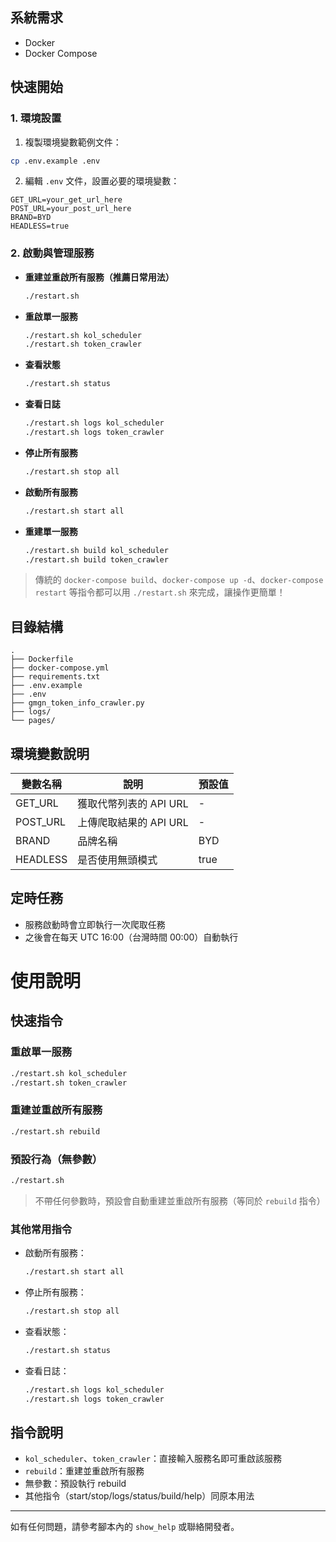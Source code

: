 ## 系統需求

- Docker
- Docker Compose

## 快速開始

### 1. 環境設置

1. 複製環境變數範例文件：
```bash
cp .env.example .env
```

2. 編輯 `.env` 文件，設置必要的環境變數：
```env
GET_URL=your_get_url_here
POST_URL=your_post_url_here
BRAND=BYD
HEADLESS=true
```

### 2. 啟動與管理服務

- **重建並重啟所有服務（推薦日常用法）**
  ```bash
  ./restart.sh
  ```
- **重啟單一服務**
  ```bash
  ./restart.sh kol_scheduler
  ./restart.sh token_crawler
  ```
- **查看狀態**
  ```bash
  ./restart.sh status
  ```
- **查看日誌**
  ```bash
  ./restart.sh logs kol_scheduler
  ./restart.sh logs token_crawler
  ```
- **停止所有服務**
  ```bash
  ./restart.sh stop all
  ```
- **啟動所有服務**
  ```bash
  ./restart.sh start all
  ```
- **重建單一服務**
  ```bash
  ./restart.sh build kol_scheduler
  ./restart.sh build token_crawler
  ```

> 傳統的 `docker-compose build`、`docker-compose up -d`、`docker-compose restart` 等指令都可以用 `./restart.sh` 來完成，讓操作更簡單！

## 目錄結構

```
.
├── Dockerfile
├── docker-compose.yml
├── requirements.txt
├── .env.example
├── .env
├── gmgn_token_info_crawler.py
├── logs/
└── pages/
```

## 環境變數說明

| 變數名稱 | 說明 | 預設值 |
|---------|------|--------|
| GET_URL | 獲取代幣列表的 API URL | - |
| POST_URL | 上傳爬取結果的 API URL | - |
| BRAND | 品牌名稱 | BYD |
| HEADLESS | 是否使用無頭模式 | true |

## 定時任務

- 服務啟動時會立即執行一次爬取任務
- 之後會在每天 UTC 16:00（台灣時間 00:00）自動執行

# 使用說明

## 快速指令

### 重啟單一服務
```bash
./restart.sh kol_scheduler
./restart.sh token_crawler
```

### 重建並重啟所有服務
```bash
./restart.sh rebuild
```

### 預設行為（無參數）
```bash
./restart.sh
```
> 不帶任何參數時，預設會自動重建並重啟所有服務（等同於 `rebuild` 指令）

### 其他常用指令

- 啟動所有服務：
  ```bash
  ./restart.sh start all
  ```
- 停止所有服務：
  ```bash
  ./restart.sh stop all
  ```
- 查看狀態：
  ```bash
  ./restart.sh status
  ```
- 查看日誌：
  ```bash
  ./restart.sh logs kol_scheduler
  ./restart.sh logs token_crawler
  ```

## 指令說明
- `kol_scheduler`、`token_crawler`：直接輸入服務名即可重啟該服務
- `rebuild`：重建並重啟所有服務
- 無參數：預設執行 rebuild
- 其他指令（start/stop/logs/status/build/help）同原本用法

---

如有任何問題，請參考腳本內的 `show_help` 或聯絡開發者。
